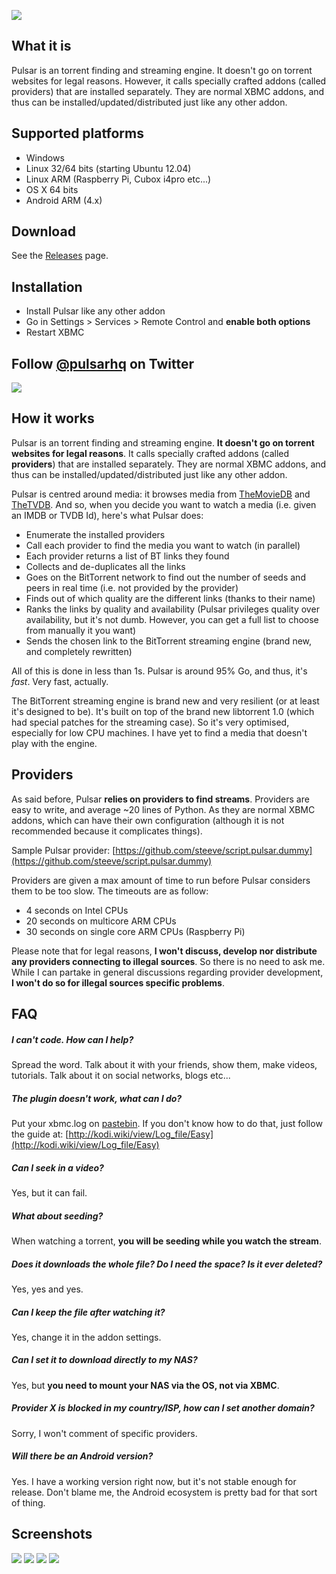![](http://i.imgur.com/E7gzyfI.png)


What it is
----------
Pulsar is an torrent finding and streaming engine. It doesn't go on torrent websites for legal reasons. However, it calls specially crafted addons (called providers) that are installed separately. They are normal XBMC addons, and thus can be installed/updated/distributed just like any other addon.


Supported platforms
-------------------
- Windows
- Linux 32/64 bits (starting Ubuntu 12.04)
- Linux ARM (Raspberry Pi, Cubox i4pro etc...)
- OS X 64 bits
- Android ARM (4.x)


Download
--------
See the [Releases](https://github.com/steeve/plugin.video.pulsar/releases) page.


Installation
------------
- Install Pulsar like any other addon
- Go in Settings > Services > Remote Control and **enable both options**
- Restart XBMC


Follow [@pulsarhq](http://twitter.com/pulsarhq) on Twitter
----------------------------------------------------------
[![](http://i.imgur.com/B5hiGN4.png)](http://twitter.com/pulsarhq)


How it works
------------
Pulsar is an torrent finding and streaming engine. **It doesn't go on torrent websites for legal reasons**. It calls specially crafted addons (called **providers**) that are installed separately. They are normal XBMC addons, and thus can be installed/updated/distributed just like any other addon.

Pulsar is centred around media: it browses media from [TheMovieDB](https://www.themoviedb.org/) and [TheTVDB](http://thetvdb.com/).
And so, when you decide you want to watch a media (i.e. given an IMDB or TVDB Id), here's what Pulsar does:

- Enumerate the installed providers
- Call each provider to find the media you want to watch (in parallel)
- Each provider returns a list of BT links they found
- Collects and de-duplicates all the links
- Goes on the BitTorrent network to find out the number of seeds and peers in real time (i.e. not provided by the provider)
- Finds out of which quality are the different links (thanks to their name)
- Ranks the links by quality and availability (Pulsar privileges quality over availability, but it's not dumb. However, you can get a full list to choose from manually it you want)
- Sends the chosen link to the BitTorrent streaming engine (brand new, and completely rewritten)

All of this is done in less than 1s. Pulsar is around 95% Go, and thus, it's *fast*. Very fast, actually.

The BitTorrent streaming engine is brand new and very resilient (or at least it's designed to be). It's built on top of the brand new libtorrent 1.0 (which had special patches for the streaming case). So it's very optimised, especially for low CPU machines. I have yet to find a media that doesn't play with the engine.


Providers
---------
As said before, Pulsar **relies on providers to find streams**. Providers are easy to write, and average ~20 lines of Python. As they are normal XBMC addons, which can have their own configuration (although it is not recommended because it complicates things).

Sample Pulsar provider: [https://github.com/steeve/script.pulsar.dummy](https://github.com/steeve/script.pulsar.dummy)

Providers are given a max amount of time to run before Pulsar considers them to be too slow. The timeouts are as follow:
- 4 seconds on Intel CPUs
- 20 seconds on multicore ARM CPUs
- 30 seconds on single core ARM CPUs (Raspberry Pi)

Please note that for legal reasons, **I won't discuss, develop nor distribute any providers connecting to illegal sources**. So there is no need to ask me.
While I can partake in general discussions regarding provider development, **I won't do so for illegal sources specific problems**.


FAQ
---
##### I can't code. How can I help?
Spread the word. Talk about it with your friends, show them, make videos, tutorials. Talk about it on social networks, blogs etc...

##### The plugin doesn't work, what can I do?
Put your xbmc.log on [pastebin](http://pastebin.com/).
If you don't know how to do that, just follow the guide at: [http://kodi.wiki/view/Log_file/Easy](http://kodi.wiki/view/Log_file/Easy)

##### Can I seek in a video?
Yes, but it can fail.

##### What about seeding?
When watching a torrent, **you will be seeding while you watch the stream**.

##### Does it downloads the whole file? Do I need the space? Is it ever deleted?
Yes, yes and yes.

##### Can I keep the file after watching it?
Yes, change it in the addon settings.

##### Can I set it to download directly to my NAS?
Yes, but **you need to mount your NAS via the OS, not via XBMC**.

##### Provider X is blocked in my country/ISP, how can I set another domain?
Sorry, I won't comment of specific providers.

##### Will there be an Android version?
Yes. I have a working version right now, but it's not stable enough for release. Don't blame me, the Android ecosystem is pretty bad for that sort of thing.


Screenshots
-----------
![](http://i.imgur.com/uchej1p.png)
![](http://i.imgur.com/0ybvekN.jpg)
![](http://i.imgur.com/L103Xt1.jpg)
![](http://i.imgur.com/8qSwVk1.jpg)
